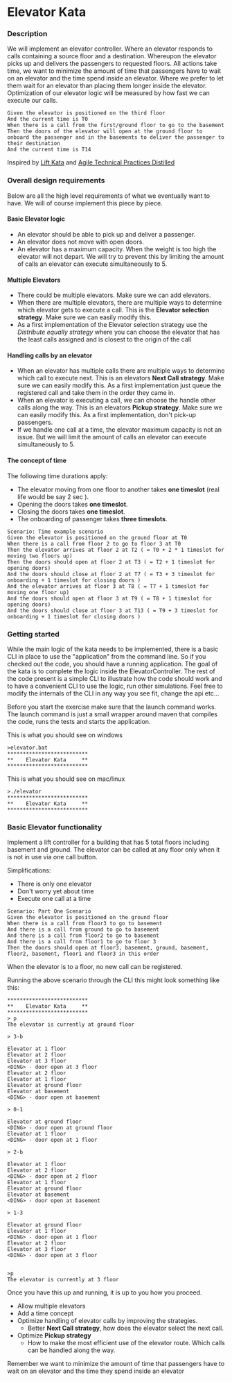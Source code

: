 # Elevator Kata

### Description

We will implement an elevator controller. Where an elevator responds to calls containing a source floor and a destination. Whereupon the elevator picks up and
delivers the passengers to requested floors. All actions take time, we want to minimize the amount of time that passengers have to wait on an elevator and the
time spend inside an elevator. Where we prefer to let them wait for an elevator than placing them longer inside the elevator. Optimization of our elevator logic
will be measured by how fast we can execute our calls.

```gherkin
Given the elevator is positioned on the third floor
And the current time is T0
When there is a call from the first/ground floor to go to the basement
Then the doors of the elevator will open at the ground floor to onboard the passenger and in the basements to deliver the passenger to their destination
And the current time is T14
```

Inspired by [Lift Kata](https://kata-log.rocks/lift-kata)
and [Agile Technical Practices Distilled](https://www.amazon.com/Agile-Technical-Practices-Distilled-principles-ebook)

### Overall design requirements

Below are all the high level requirements of what we eventually want to have. We will of course implement this piece by piece.

#### Basic Elevator logic

+ An elevator should be able to pick up and deliver a passenger.
+ An elevator does not move with open doors.
+ An elevator has a maximum capacity. When the weight is too high the elevator will not depart. We will try to prevent this by limiting the amount of calls an
  elevator can execute simultaneously to 5.

#### Multiple Elevators

+ There could be multiple elevators. Make sure we can add elevators.
+ When there are multiple elevators, there are multiple ways to determine which elevator gets to execute a call. This is the **Elevator selection strategy**.
  Make sure we can easily modify this.
+ As a first implementation of the Elevator selection strategy use the *Distribute equally strategy* where you can choose the elevator that has the least calls  assigned and is closest to the origin of the call

#### Handling calls by an elevator

+ When an elevator has multiple calls there are multiple ways to determine which call to execute next. This is an elevators **Next Call strategy**. Make sure we
  can easily modify this. As a first implementation just queue the registered call and take them in the order they came in.
+ When an elevator is executing a call, we can choose the handle other calls along the way. This is an elevators **Pickup strategy**. Make sure we can easily
  modify this. As a first implementation, don't pick-up passengers.
+ If we handle one call at a time, the elevator maximum capacity is not an issue. But we will limit the amount of calls an elevator can execute simultaneously
  to 5.

#### The concept of time

The following time durations apply:

+ The elevator moving from one floor to another takes **one timeslot** (real life would be say 2 sec ).
+ Opening the doors takes **one timeslot**.
+ Closing the doors takes **one timeslot**.
+ The onboarding of passenger takes **three timeslots**.

```gherkin
Scenario: Time example scenario
Given the elevator is positioned on the ground floor at T0
When there is a call from floor 2 to go to floor 3 at T0
Then the elevator arrives at floor 2 at T2 ( = T0 + 2 * 1 timeslot for moving two floors up)
Then the doors should open at floor 2 at T3 ( = T2 + 1 timeslot for opening doors)
And the doors should close at floor 2 at T7 ( = T3 + 3 timeslot for onboarding + 1 timeslot for closing doors )
And the elevator arrives at floor 3 at T8 ( = T7 + 1 timeslot for moving one floor up)
And the doors should open at floor 3 at T9 ( = T8 + 1 timeslot for opening doors)
And the doors should close at floor 3 at T13 ( = T9 + 3 timeslot for onboarding + 1 timeslot for closing doors )
```

### Getting started

While the main logic of the kata needs to be implemented, there is a basic CLI in place to use the "application" from the command line. So if you checked out
the code, you should have a running application. The goal of the kata is to complete the logic inside the ElevatorController. The rest of the code present is a
simple CLI to illustrate how the code should work and to have a convenient CLI to use the logic, run other simulations. Feel free to modify the internals of the
CLI in any way you see fit, change the api etc...

Before you start the exercise make sure that the launch command works. The launch command is just a small wrapper around maven that compiles the code, runs the
tests and starts the application.

This is what you should see on windows

```batch
>elevator.bat
**************************
**    Elevator Kata     **
**************************
```

This is what you should see on mac/linux

```batch
>./elevator
**************************
**    Elevator Kata     **
**************************
```

### Basic Elevator functionality

Implement a lift controller for a building that has 5 total floors including basement and ground.
The elevator can be called at any floor only when it is not in use via one call button.

Simplifications:
+ There is only one elevator
+ Don't worry yet about time
+ Execute one call at a time

```gherkin
Scenario: Part One Scenario
Given the elevator is positioned on the ground floor
When there is a call from floor3 to go to basement
And there is a call from ground to go to basement
And there is a call from floor2 to go to basement
And there is a call from floor1 to go to floor 3
Then the doors should open at floor3, basement, ground, basement, floor2, basement, floor1 and floor3 in this order
```

When the elevator is to a floor, no new call can be registered.

Running the above scenario through the CLI this might look something like this:

```text
**************************
**    Elevator Kata     **
**************************
> p
The elevator is currently at ground floor

> 3-b

Elevator at 1 floor
Elevator at 2 floor
Elevator at 3 floor
<DING> - door open at 3 floor
Elevator at 2 floor
Elevator at 1 floor
Elevator at ground floor
Elevator at basement
<DING> - door open at basement

> 0-1

Elevator at ground floor
<DING> - door open at ground floor
Elevator at 1 floor
<DING> - door open at 1 floor

> 2-b

Elevator at 1 floor
Elevator at 2 floor
<DING> - door open at 2 floor
Elevator at 1 floor
Elevator at ground floor
Elevator at basement
<DING> - door open at basement

> 1-3

Elevator at ground floor
Elevator at 1 floor
<DING> - door open at 1 floor
Elevator at 2 floor
Elevator at 3 floor
<DING> - door open at 3 floor


>p
The elevator is currently at 3 floor
```

Once you have this up and running, it is up to you how you proceed.

+ Allow multiple elevators
+ Add a time concept
+ Optimize handling of elevator calls by improving the strategies.
  + Better **Next Call strategy**, how does the elevator select the next call. 
+ Optimize **Pickup strategy**
  + How to make the most efficient use of the elevator route. Which calls can be handled along the way.

Remember we want to minimize the amount of time that passengers have to wait on an elevator and the
time they spend inside an elevator
